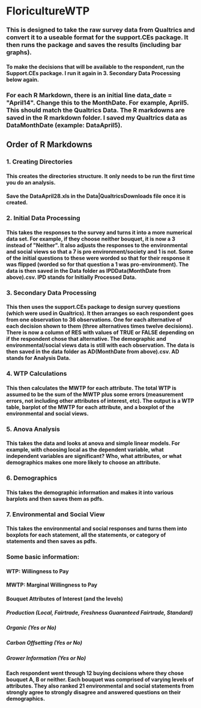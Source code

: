 # FloricultureWTP


### This is designed to take the raw survey data from Qualtrics and convert it to a useable format for the support.CEs package. It then runs the package and saves the results (including bar graphs).

#### To make the decisions that will be available to the respondent, run the Support.CEs package. I run it again in 3. Secondary Data Processing below again. 

### For each R Markdown, there is an initial line data_date = "April14". Change this to the MonthDate. For example, April5. This should match the Qualtrics Data. The R markdowns are saved in the R markdown folder. I saved my Qualtrics data as DataMonthDate (example: DataApril5).

## Order of R Markdowns
###     1. Creating Directories
####          This creates the directories structure. It only needs to be run the first time you do an analysis.
####          Save the DataApril28.xls in the Data|QualtricsDownloads file once it is created.
###     2. Initial Data Processing
####          This takes the responses to the survey and turns it into a more numerical data set. For example, if they choose neither bouquet, it is now a 3 instead of "Neither". It also adjusts the responses to the environmental and social views so that a 7 is pro environment/society and 1 is not. Some of the initial questions to these were worded so that for their response it was flipped (worded so for that question a 1 was pro-environment). The data is then saved in the Data folder as IPDData(MonthDate from above).csv. IPD stands for Initially Processed Data.
###     3. Secondary Data Processing
####          This then uses the support.CEs package to design survey questions (which were used in Qualtrics). It then arranges so each respondent goes from one observation to 36 observations. One for each alternative of each decision shown to them (three alternatives times twelve decisions). There is now a column of RES with values of TRUE or FALSE depending on if the respondent chose that alternative. The demographic and environmental/social views data is still with each observation. The data is then saved in the data folder as AD(MonthDate from above).csv. AD stands for Analysis Data.
###     4. WTP Calculations
####           This then calculates the MWTP for each attribute. The total WTP is assumed to be the sum of the MWTP plus some errors (measurement errors, not including other attributes of interest, etc). The output is a WTP table, barplot of the MWTP for each attribute, and a boxplot of the environmental and social views.
###     5. Anova Analysis
####          This takes the data and looks at anova and simple linear models. For example, with choosing local as the dependent variable, what independent variables are significant? Who, what attributes, or what demographics makes one more likely to choose an attribute.
###     6. Demographics
####          This takes the demographic information and makes it into various barplots and then saves them as pdfs.
###     7. Environmental and Social View
####          This takes the environmental and social responses and turns them into boxplots for each statement, all the statements, or category of statements and then saves as pdfs.


### Some basic information:
####     WTP: Willingness to Pay
####     MWTP: Marginal Willingness to Pay

####     Bouquet Attributes of Interest (and the levels)
#####          Production (Local, Fairtrade, Freshness Guaranteed Fairtrade, Standard)
#####          Organic (Yes or No)
#####          Carbon Offsetting (Yes or No)
#####          Grower Information (Yes or No)

####     Each respondent went through 12 buying decisions where they chose bouquet A, B or neither. Each bouquet was comprised of varying levels of attributes. They also ranked 21 environmental and social statements from strongly agree to strongly disagree and answered questions on their demographics. 
